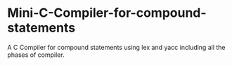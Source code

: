 # Mini-C-Compiler-for-compound-statements
A C Compiler for compound statements using lex and yacc including all the phases of compiler.
